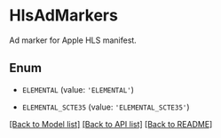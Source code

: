 # HlsAdMarkers

Ad marker for Apple HLS manifest.

## Enum

* `ELEMENTAL` (value: `'ELEMENTAL'`)

* `ELEMENTAL_SCTE35` (value: `'ELEMENTAL_SCTE35'`)

[[Back to Model list]](../README.md#documentation-for-models) [[Back to API list]](../README.md#documentation-for-api-endpoints) [[Back to README]](../README.md)



